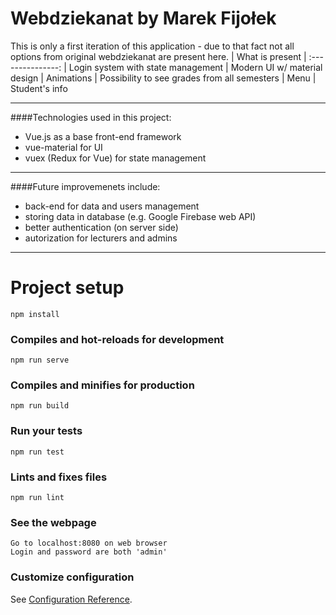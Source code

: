 # Webdziekanat by Marek Fijołek

This is only a first iteration of this application - due to that fact not all options from original webdziekanat are present here.
| What is present
| :---------------:
| Login system with state management
| Modern UI w/ material design
| Animations
| Possibility to see grades from all semesters
| Menu
| Student's info
***
####Technologies used in this project:
* Vue.js as a base front-end framework
* vue-material for UI
* vuex (Redux for Vue) for state management
---
####Future improvemenets include:
* back-end for data and users management
* storing data in database (e.g. Google Firebase web API)
* better authentication (on server side)
* autorization for lecturers and admins
---
####

# Project setup
```
npm install
```

### Compiles and hot-reloads for development
```
npm run serve
```

### Compiles and minifies for production
```
npm run build
```

### Run your tests
```
npm run test
```

### Lints and fixes files
```
npm run lint
```

### See the webpage
```
Go to localhost:8080 on web browser
Login and password are both 'admin'
```

### Customize configuration
See [Configuration Reference](https://cli.vuejs.org/config/).
